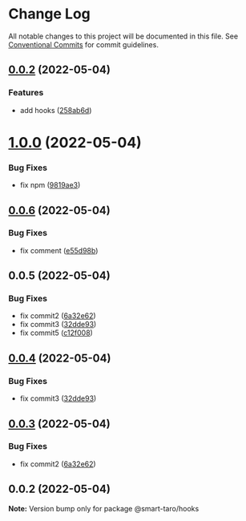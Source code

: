 # Change Log

All notable changes to this project will be documented in this file.
See [Conventional Commits](https://conventionalcommits.org) for commit guidelines.

## [0.0.2](https://github.com/ssdmtank/smart-taro/compare/smart-taro-hooks@1.0.0...smart-taro-hooks@0.0.2) (2022-05-04)

### Features

- add hooks ([258ab6d](https://github.com/ssdmtank/smart-taro/commit/258ab6d768169c3e0e3dbeffb7925274b7629829))

# [1.0.0](https://github.com/ssdmtank/smart-taro/compare/smart-taro-hooks@0.0.6...smart-taro-hooks@1.0.0) (2022-05-04)

### Bug Fixes

- fix npm ([9819ae3](https://github.com/ssdmtank/smart-taro/commit/9819ae374fc14f275b97ea81023b1dcb28d04780))

## [0.0.6](https://github.com/ssdmtank/smart-taro/compare/smart-taro-hooks@0.0.5...smart-taro-hooks@0.0.6) (2022-05-04)

### Bug Fixes

- fix comment ([e55d98b](https://github.com/ssdmtank/smart-taro/commit/e55d98b942d61af2f870d47f5ff994ba0aa46021))

## 0.0.5 (2022-05-04)

### Bug Fixes

- fix commit2 ([6a32e62](https://github.com/ssdmtank/smart-taro/commit/6a32e62d3dd1ea99953bddd303f6721a4d985e57))
- fix commit3 ([32dde93](https://github.com/ssdmtank/smart-taro/commit/32dde9307930cebc723797561387567b1f3f9f7b))
- fix commit5 ([c12f008](https://github.com/ssdmtank/smart-taro/commit/c12f00852733c5a326d57d7c3fdd41d2cbc557f2))

## [0.0.4](https://github.com/ssdmtank/smart-taro/compare/@smart-taro/hooks@0.0.3...@smart-taro/hooks@0.0.4) (2022-05-04)

### Bug Fixes

- fix commit3 ([32dde93](https://github.com/ssdmtank/smart-taro/commit/32dde9307930cebc723797561387567b1f3f9f7b))

## [0.0.3](https://github.com/ssdmtank/smart-taro/compare/@smart-taro/hooks@0.0.2...@smart-taro/hooks@0.0.3) (2022-05-04)

### Bug Fixes

- fix commit2 ([6a32e62](https://github.com/ssdmtank/smart-taro/commit/6a32e62d3dd1ea99953bddd303f6721a4d985e57))

## 0.0.2 (2022-05-04)

**Note:** Version bump only for package @smart-taro/hooks
